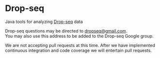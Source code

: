 # Drop-seq
Java tools for analyzing [Drop-seq](http://mccarrolllab.com/dropseq/) data

Drop-seq questions may be directed to [dropseq@gmail.com](mailto:dropseq@gmail.com).  
You may also use this address to be added to the Drop-seq Google group.

We are not accepting pull requests at this time.  After we have implemented continuous integration and code coverage we 
will entertain pull requests. 